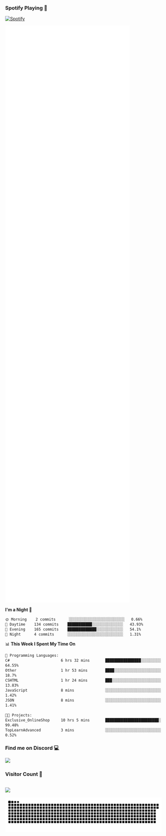 ### Spotify Playing 🎵
[![Spotify](https://spotify-livestats-callme-milad.vercel.app/api/spotify)](https://open.spotify.com/user/314mrt6dxn5cqoxklh3thbwlr6by)

<img align="center" src="/github-metrics.svg" alt="Metrics" width="400">

<!--START_SECTION:waka-->
**I'm a Night 🦉** 

```text
🌞 Morning    2 commits      ░░░░░░░░░░░░░░░░░░░░░░░░░   0.66% 
🌆 Daytime    134 commits    ███████████░░░░░░░░░░░░░░   43.93% 
🌃 Evening    165 commits    █████████████░░░░░░░░░░░░   54.1% 
🌙 Night      4 commits      ░░░░░░░░░░░░░░░░░░░░░░░░░   1.31%

```


📊 **This Week I Spent My Time On** 

```text
💬 Programming Languages: 
C#                       6 hrs 32 mins       ████████████████░░░░░░░░░   64.55% 
Other                    1 hr 53 mins        ████░░░░░░░░░░░░░░░░░░░░░   18.7% 
CSHTML                   1 hr 24 mins        ███░░░░░░░░░░░░░░░░░░░░░░   13.83% 
JavaScript               8 mins              ░░░░░░░░░░░░░░░░░░░░░░░░░   1.42% 
JSON                     8 mins              ░░░░░░░░░░░░░░░░░░░░░░░░░   1.41%

🐱‍💻 Projects: 
Exclusive_OnlineShop     10 hrs 5 mins       ████████████████████████░   99.48% 
TopLearnAdvanced         3 mins              ░░░░░░░░░░░░░░░░░░░░░░░░░   0.52%

```


<!--END_SECTION:waka-->

### Find me on Discord 💻
<a href="https://discord.gg/pQVcABAxAy" rel="nofollow"> 
  <img src="https://discord.c99.nl/widget/theme-2/977957889358573609.png" data-canonical-src="https://discord.c99.nl/widget/theme-2/977957889358573609.png" style="max-width: 100%;"></a>

### Visitor Count 🔢
<p align="left"> 
  <br>
  <img src="https://profile-counter.glitch.me/callme-devil/count.svg" />
</p>

<img src="https://github.com/callme-devil/callme-devil/blob/output/github-contribution-grid-snake.svg" alt="snake" style="max-width: 100%;">
